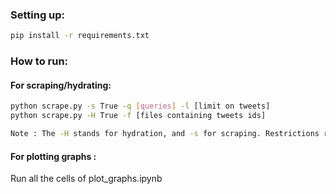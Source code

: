 ### Setting up:

```bash
pip install -r requirements.txt
```

<!-- ### Preparing dataset:

**add the train, val and test csv files to data/ folder** -->

### How to run:

#### For scraping/hydrating:
```bash
python scrape.py -s True -q [queries] -l [limit on tweets]  
python scrape.py -H True -f [files containing tweets ids]

Note : The -H stands for hydration, and -s for scraping. Restrictions related to coordinates, time intervals, can be modified directly in the script.
```

<!-- #### For training :
```bash
python train.py --exp_name (value) --encoder (value) --data_dir (value) --save_dir (value) --lr (value) --batch_size (value) --save_policy (value) --activation (value) --optim (value) --wd (value) --epochs (value) --seed (value) --use_gpu(to use gpu) --use_empath(to use empath) --l2(to use l2 reg.) --use_scheduler(to use sched) --use_dropout(to use dropout)
``` -->

<!-- #### For generating predictions :
```bash
python generate_predictions.py --gpu_id (gpu_id) --model_name (BERT/ROBERTA) --model_path (path to saved model) --output_path (path to save dir) --data (path to dir containing hydrated csv) --use_empath (y/n) --activation (tanh/bce)
``` -->
#### For plotting graphs :
Run all the cells of plot_graphs.ipynb

<!-- ### Saving scheme:
- final_test=false, stores best validation epoch
- final_test=true, stores test result after training on best validation hp.json -->
